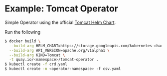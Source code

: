 # Example: Tomcat Operator

Simple Operator using the official [Tomcat Helm Chart](https://github.com/kubernetes/charts/tree/master/stable/tomcat).

Run the following
```sh
$ docker build \
  --build-arg HELM_CHART=https://storage.googleapis.com/kubernetes-charts/tomcat-0.1.0.tgz \
  --build-arg API_VERSION=apache.org/v1alpha1 \
  --build-arg KIND=Tomcat \
  -t quay.io/<namespace>/tomcat-operator .
$ kubectl create -f crd.yaml
$ kubectl create -n <operator-namespace> -f csv.yaml
```
